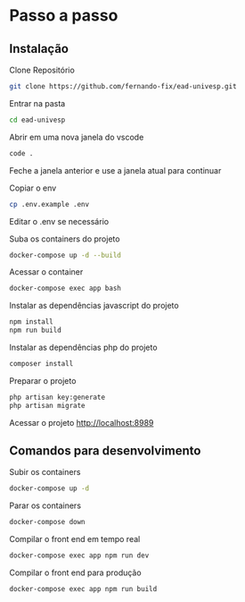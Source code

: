 
# Passo a passo

## Instalação

Clone Repositório

```sh
git clone https://github.com/fernando-fix/ead-univesp.git
```

Entrar na pasta

```sh
cd ead-univesp
```

Abrir em uma nova janela do vscode

```sh
code .
```

Feche a janela anterior e use a janela atual para continuar

Copiar o env

```sh
cp .env.example .env
```

Editar o .env se necessário

Suba os containers do projeto

```sh
docker-compose up -d --build
```

Acessar o container

```sh
docker-compose exec app bash
```

Instalar as dependências javascript do projeto

```sh
npm install
npm run build
```

Instalar as dependências php do projeto

```sh
composer install
```

Preparar o projeto

```sh
php artisan key:generate
php artisan migrate
```

Acessar o projeto
[http://localhost:8989](http://localhost:8989)

## Comandos para desenvolvimento

Subir os containers

```sh
docker-compose up -d
```

Parar os containers

```sh
docker-compose down
```

Compilar o front end em tempo real

```sh
docker-compose exec app npm run dev
```

Compilar o front end para produção

```sh
docker-compose exec app npm run build
```
